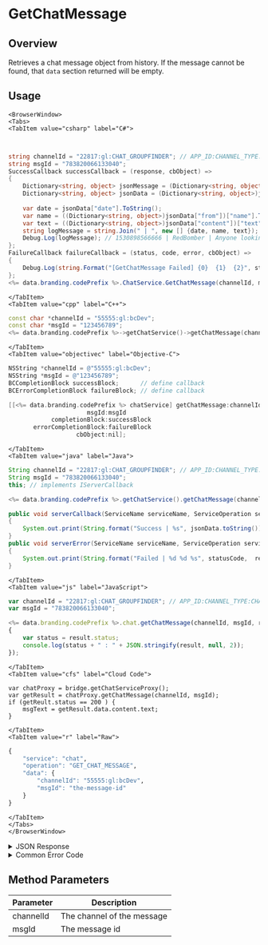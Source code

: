 # GetChatMessage
## Overview
Retrieves a chat message object from history. If the message cannot be found, that `data` section returned will be empty.

<PartialServop service_name="chat" operation_name="GET_CHAT_MESSAGE" />

## Usage

```mdx-code-block
<BrowserWindow>
<Tabs>
<TabItem value="csharp" label="C#">
```

```csharp


string channelId = "22817:gl:CHAT_GROUPFINDER"; // APP_ID:CHANNEL_TYPE:CHANNEL_ID
string msgId = "783820066133040";
SuccessCallback successCallback = (response, cbObject) =>
{
	Dictionary<string, object> jsonMessage = (Dictionary<string, object>)JsonFx.Json.JsonReader.Deserialize(response);
	Dictionary<string, object> jsonData = (Dictionary<string, object>)jsonMessage["data"];
	
	var date = jsonData["date"].ToString();
	var name = ((Dictionary<string, object>)jsonData["from"])["name"].ToString();
	var text = ((Dictionary<string, object>)jsonData["content"])["text"].ToString();
	string logMessage = string.Join(" | ", new [] {date, name, text});
	Debug.Log(logMessage); // 1530898566666 | RedBomber | Anyone looking for a group?
};
FailureCallback failureCallback = (status, code, error, cbObject) =>
{
	Debug.Log(string.Format("[GetChatMessage Failed] {0}  {1}  {2}", status, code, error));
};
<%= data.branding.codePrefix %>.ChatService.GetChatMessage(channelId, msgId, successCallback, failureCallback);
```

```mdx-code-block
</TabItem>
<TabItem value="cpp" label="C++">
```

```cpp
const char *channelId = "55555:gl:bcDev";
const char *msgId = "123456789";
<%= data.branding.codePrefix %>->getChatService()->getChatMessage(channelId, msgId, this);
```

```mdx-code-block
</TabItem>
<TabItem value="objectivec" label="Objective-C">
```

```objectivec
NSString *channelId = @"55555:gl:bcDev";
NSString *msgId = @"123456789";
BCCompletionBlock successBlock;      // define callback
BCErrorCompletionBlock failureBlock; // define callback

[[<%= data.branding.codePrefix %> chatService] getChatMessage:channelId
                      msgId:msgId
            completionBlock:successBlock
       errorCompletionBlock:failureBlock
                   cbObject:nil];
```

```mdx-code-block
</TabItem>
<TabItem value="java" label="Java">
```

```java
String channelId = "22817:gl:CHAT_GROUPFINDER"; // APP_ID:CHANNEL_TYPE:CHANNEL_ID
String msgId = "783820066133040";
this; // implements IServerCallback

<%= data.branding.codePrefix %>.getChatService().getChatMessage(channelId, msgId, this);

public void serverCallback(ServiceName serviceName, ServiceOperation serviceOperation, JSONObject jsonData)
{
    System.out.print(String.format("Success | %s", jsonData.toString()));
}
public void serverError(ServiceName serviceName, ServiceOperation serviceOperation, int statusCode, int reasonCode, String jsonError)
{
    System.out.print(String.format("Failed | %d %d %s", statusCode,  reasonCode, jsonError.toString()));
}
```

```mdx-code-block
</TabItem>
<TabItem value="js" label="JavaScript">
```

```javascript
var channelId = "22817:gl:CHAT_GROUPFINDER"; // APP_ID:CHANNEL_TYPE:CHANNEL_ID
var msgId = "783820066133040";

<%= data.branding.codePrefix %>.chat.getChatMessage(channelId, msgId, result =>
{
	var status = result.status;
	console.log(status + " : " + JSON.stringify(result, null, 2));
});
```

```mdx-code-block
</TabItem>
<TabItem value="cfs" label="Cloud Code">
```

```cfscript
var chatProxy = bridge.getChatServiceProxy();
var getResult = chatProxy.getChatMessage(channelId, msgId);
if (getReult.status == 200 ) {
    msgText = getResult.data.content.text;
}
```

```mdx-code-block
</TabItem>
<TabItem value="r" label="Raw">
```

```r
{
	"service": "chat",
	"operation": "GET_CHAT_MESSAGE",
	"data": {
		"channelId": "55555:gl:bcDev",
		"msgId": "the-message-id"
	}
}
```

```mdx-code-block
</TabItem>
</Tabs>
</BrowserWindow>
```

<details>
<summary>JSON Response</summary>

```json
{
    "data": {
        "date": 1530898566666,
        "ver": 1,
        "msgId": "783820066133040",
        "from": {
            "id": "a7b7de02-8432-4547-8c40-9af94537fce0",
            "name": "RedBomber",
            "pic": null
        },
        "chId": "22817:gl:CHAT_TRADE",
        "content": {
            "text": "Anyone looking for a group?"
        }
    },
    "status": 200
}
```
</details>

<details>
<summary>Common Error Code</summary>

### Status Codes
Code | Name | Description
---- | ---- | -----------
40601 | RTT_NOT_ENABLED | RTT must be enabled for this feature
40603 | CHAT_UNRECOGNIZED_CHANNEL | The specified channel is invalid

</details>


## Method Parameters
Parameter | Description
--------- | -----------
channelId | The channel of the message
msgId | The message id
#
